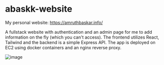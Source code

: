 # abaskk-website
My personal website: https://amruthbaskar.info/

A fullstack website with authentication and an admin page for me to add information on the fly (which you can't access). The frontend utilizes React, Tailwind and the backend is a simple Express API. The app is deployed on EC2 using docker containers and an nginx reverse proxy.

![image](https://github.com/abaskk/abaskk-website/assets/134175978/6565d402-3e05-446b-913a-9a8e1f49f9ec)

